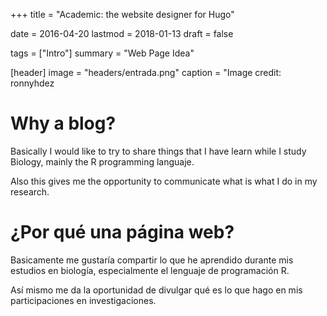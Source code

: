 +++
title = "Academic: the website designer for Hugo"

date = 2016-04-20
lastmod = 2018-01-13
draft = false

tags = ["Intro"]
summary = "Web Page Idea"

[header]
image = "headers/entrada.png"
caption = "Image credit: ronnyhdez

# Why a blog? 

Basically I would like to try to share things that I have learn while I study Biology, mainly the R programming languaje.

Also this gives me the opportunity to communicate what is what I do in my research.

# ¿Por qué una página web?

Basicamente me gustaría compartir lo que he aprendido durante mis estudios en biología, especialmente el lenguaje de programación R.

Así mismo me da la oportunidad de divulgar qué es lo que hago en mis participaciones en investigaciones.